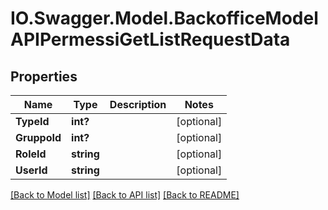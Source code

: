 # IO.Swagger.Model.BackofficeModelAPIPermessiGetListRequestData
## Properties

Name | Type | Description | Notes
------------ | ------------- | ------------- | -------------
**TypeId** | **int?** |  | [optional] 
**GruppoId** | **int?** |  | [optional] 
**RoleId** | **string** |  | [optional] 
**UserId** | **string** |  | [optional] 

[[Back to Model list]](../README.md#documentation-for-models) [[Back to API list]](../README.md#documentation-for-api-endpoints) [[Back to README]](../README.md)

